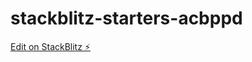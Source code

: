 # stackblitz-starters-acbppd

[Edit on StackBlitz ⚡️](https://stackblitz.com/edit/stackblitz-starters-acbppd)